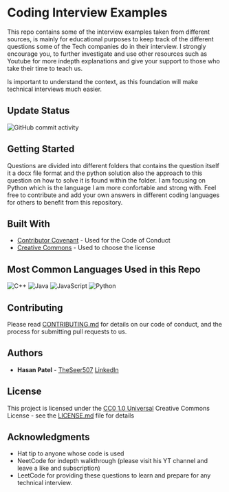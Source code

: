 # Coding Interview Examples

This repo contains some of the interview examples taken from different sources, is mainly for educational purposes to keep track
of the different questions some of the Tech companies do in their interview. I strongly encourage you, to further investigate and use other resources
such as Youtube for more indepth explanations and give your support to those who take their time to teach us. 

Is important to understand the context, as this foundation will make technical interviews much easier.

## Update Status
![GitHub commit activity](https://img.shields.io/github/commit-activity/w/TheSeer507/CodingInterviewExamples?style=flat-square)

## Getting Started

Questions are divided into different folders that contains the question itself it a docx file format and the python solution
also the approach to this question on how to solve it is found within the folder. I am focusing on Python which is the language I am
more confortable and strong with. Feel free to contribute and add your own answers in different coding languages for others to benefit from
this repository.


## Built With

  - [Contributor Covenant](https://www.contributor-covenant.org/) - Used
    for the Code of Conduct
  - [Creative Commons](https://creativecommons.org/) - Used to choose
    the license
   
## Most Common Languages Used in this Repo
![C++](https://img.shields.io/badge/c++-%2300599C.svg?style=for-the-badge&logo=c%2B%2B&logoColor=white)
![Java](https://img.shields.io/badge/java-%23ED8B00.svg?style=for-the-badge&logo=java&logoColor=white)
![JavaScript](https://img.shields.io/badge/javascript-%23323330.svg?style=for-the-badge&logo=javascript&logoColor=%23F7DF1E)
![Python](https://img.shields.io/badge/python-3670A0?style=for-the-badge&logo=python&logoColor=ffdd54)

## Contributing

Please read [CONTRIBUTING.md](CONTRIBUTING.md) for details on our code
of conduct, and the process for submitting pull requests to us.

## Authors

  - **Hasan Patel** - 
    [TheSeer507](https://github.com/TheSeer507)
    [LinkedIn](https://www.linkedin.com/in/hasan-patel-rodriguez-476b1b191/)


## License

This project is licensed under the [CC0 1.0 Universal](LICENSE.md)
Creative Commons License - see the [LICENSE.md](LICENSE.md) file for
details

## Acknowledgments

  - Hat tip to anyone whose code is used
  - NeetCode for indepth walkthrough (please visit his YT channel and leave a like and subscription)
  - LeetCode for providing these questions to learn and prepare for any technical interview.
